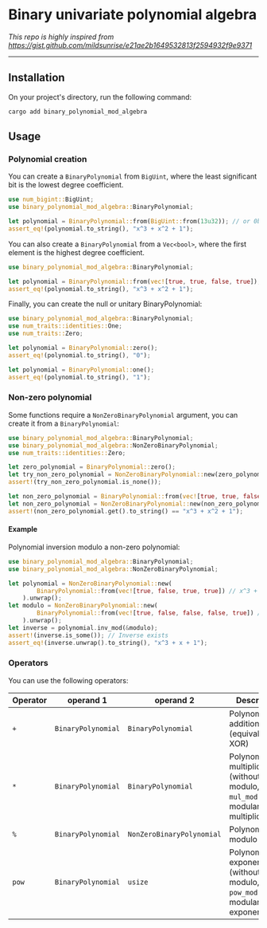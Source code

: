 # Binary univariate polynomial algebra

*This repo is highly inspired from https://gist.github.com/mildsunrise/e21ae2b1649532813f2594932f9e9371*

---

## Installation

On your project's directory, run the following command:

```bash
cargo add binary_polynomial_mod_algebra
```

## Usage

### Polynomial creation

You can create a `BinaryPolynomial` from `BigUint`, where the least significant bit is the lowest degree coefficient.

```rust
use num_bigint::BigUint;
use binary_polynomial_mod_algebra::BinaryPolynomial;

let polynomial = BinaryPolynomial::from(BigUint::from(13u32)); // or 0b1101u32
assert_eq!(polynomial.to_string(), "x^3 + x^2 + 1");
```

You can also create a `BinaryPolynomial` from a `Vec<bool>`, where the first element is the highest degree coefficient.

```rust
use binary_polynomial_mod_algebra::BinaryPolynomial;

let polynomial = BinaryPolynomial::from(vec![true, true, false, true]);
assert_eq!(polynomial.to_string(), "x^3 + x^2 + 1");
```

Finally, you can create the null or unitary BinaryPolynomial:

```rust
use binary_polynomial_mod_algebra::BinaryPolynomial;
use num_traits::identities::One;
use num_traits::Zero;

let polynomial = BinaryPolynomial::zero();
assert_eq!(polynomial.to_string(), "0");

let polynomial = BinaryPolynomial::one();
assert_eq!(polynomial.to_string(), "1");
```

### Non-zero polynomial

Some functions require a `NonZeroBinaryPolynomial` argument, you can create it from a `BinaryPolynomial`:

```rust
use binary_polynomial_mod_algebra::BinaryPolynomial;
use binary_polynomial_mod_algebra::NonZeroBinaryPolynomial;
use num_traits::identities::Zero;

let zero_polynomial = BinaryPolynomial::zero();
let try_non_zero_polynomial = NonZeroBinaryPolynomial::new(zero_polynomial);
assert!(try_non_zero_polynomial.is_none());

let non_zero_polynomial = BinaryPolynomial::from(vec![true, true, false, true]);
let non_zero_polynomial = NonZeroBinaryPolynomial::new(non_zero_polynomial).unwrap();
assert!(non_zero_polynomial.get().to_string() == "x^3 + x^2 + 1");
```

#### Example

Polynomial inversion modulo a non-zero polynomial:

```rust
use binary_polynomial_mod_algebra::BinaryPolynomial;
use binary_polynomial_mod_algebra::NonZeroBinaryPolynomial;

let polynomial = NonZeroBinaryPolynomial::new(
        BinaryPolynomial::from(vec![true, false, true, true]) // x^3 + x + 1
    ).unwrap();
let modulo = NonZeroBinaryPolynomial::new(
        BinaryPolynomial::from(vec![true, false, false, false, true]) // x^4 + 1
    ).unwrap();
let inverse = polynomial.inv_mod(&modulo);
assert!(inverse.is_some()); // Inverse exists
assert_eq!(inverse.unwrap().to_string(), "x^3 + x + 1");
```

### Operators

You can use the following operators:

| Operator   | operand 1           | operand 2                  | Description                                                                              |
|------------|---------------------|----------------------------|------------------------------------------------------------------------------------------|
| `+`        | `BinaryPolynomial`  | `BinaryPolynomial`         | Polynomial addition<br/>(equivalent to XOR)                                              |
| `*`        | `BinaryPolynomial`  | `BinaryPolynomial`         | Polynomial multiplication<br/>(without modulo, use `mul_mod` for modular multiplication) |
| `%`        | `BinaryPolynomial`  | `NonZeroBinaryPolynomial`  | Polynomial modulo                                                                        |
| `pow`      | `BinaryPolynomial`  | `usize`                    | Polynomial exponentiation<br/>(without modulo, use `pow_mod` for modular exponentiation) |